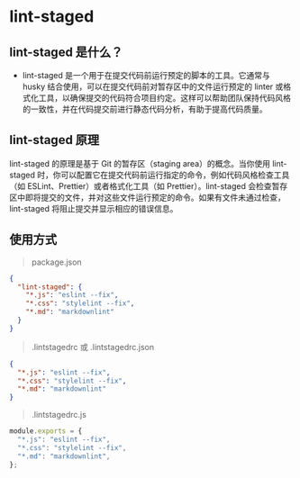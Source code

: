 # lint-staged

## lint-staged 是什么？

- lint-staged 是一个用于在提交代码前运行预定的脚本的工具。它通常与 husky 结合使用，可以在提交代码前对暂存区中的文件运行预定的 linter 或格式化工具，以确保提交的代码符合项目约定。这样可以帮助团队保持代码风格的一致性，并在代码提交前进行静态代码分析，有助于提高代码质量。

## lint-staged 原理

lint-staged 的原理是基于 Git 的暂存区（staging area）的概念。当你使用 lint-staged 时，你可以配置它在提交代码前运行指定的命令，例如代码风格检查工具（如 ESLint、Prettier）或者格式化工具（如 Prettier）。lint-staged 会检查暂存区中即将提交的文件，并对这些文件运行预定的命令。如果有文件未通过检查，lint-staged 将阻止提交并显示相应的错误信息。

## 使用方式

> package.json

```json
{
  "lint-staged": {
    "*.js": "eslint --fix",
    "*.css": "stylelint --fix",
    "*.md": "markdownlint"
  }
}
```

> .lintstagedrc 或 .lintstagedrc.json

```json
{
  "*.js": "eslint --fix",
  "*.css": "stylelint --fix",
  "*.md": "markdownlint"
}
```

> .lintstagedrc.js

```javascript
module.exports = {
  "*.js": "eslint --fix",
  "*.css": "stylelint --fix",
  "*.md": "markdownlint",
};
```
